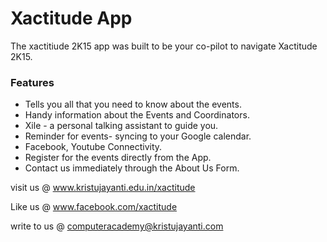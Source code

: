 # Xactitude App

The xactitiude 2K15 app was built to be your co-pilot to navigate Xactitude 2K15.

### Features
* Tells you all that you need to know about the events.
* Handy information about the Events and Coordinators.
* Xile - a personal talking assistant to guide you.
* Reminder for events- syncing to your Google calendar.
* Facebook, Youtube Connectivity.
* Register for the events directly from the App.
* Contact us immediately through the About Us Form.

visit us @ www.kristujayanti.edu.in/xactitude

Like us @ www.facebook.com/xactitude

write to us @ computeracademy@kristujayanti.com
